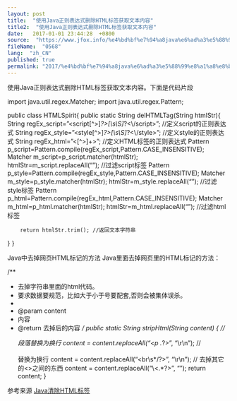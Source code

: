 ```yaml
---
layout: post
title:  "使用Java正则表达式删除HTML标签获取文本内容"
title2:  "使用Java正则表达式删除HTML标签获取文本内容"
date:   2017-01-01 23:44:28  +0800
source:  "https://www.jfox.info/%e4%bd%bf%e7%94%a8java%e6%ad%a3%e5%88%99%e8%a1%a8%e8%be%be%e5%bc%8f%e5%88%a0%e9%99%a4html%e6%a0%87%e7%ad%be%e8%8e%b7%e5%8f%96%e6%96%87%e6%9c%ac%e5%86%85%e5%ae%b9.html"
fileName:  "0568"
lang:  "zh_CN"
published: true
permalink: "2017/%e4%bd%bf%e7%94%a8java%e6%ad%a3%e5%88%99%e8%a1%a8%e8%be%be%e5%bc%8f%e5%88%a0%e9%99%a4html%e6%a0%87%e7%ad%be%e8%8e%b7%e5%8f%96%e6%96%87%e6%9c%ac%e5%86%85%e5%ae%b9.html"
---
```




使用Java正则表达式删除HTML标签获取文本内容。下面是代码片段

import java.util.regex.Matcher; 
import java.util.regex.Pattern;

public class HTMLSpirit{ 
public static String delHTMLTag(String htmlStr){ 
String regEx_script=”<script[^>]*?>[\\s\\S]*?<\\/script>”; //定义script的正则表达式 
String regEx_style=”<style[^>]*?>[\\s\\S]*?<\\/style>”; //定义style的正则表达式 
String regEx_html=”<[^>]+>”; //定义HTML标签的正则表达式 
Pattern p_script=Pattern.compile(regEx_script,Pattern.CASE_INSENSITIVE); 
Matcher m_script=p_script.matcher(htmlStr); 
htmlStr=m_script.replaceAll(“”); //过滤script标签 
Pattern p_style=Pattern.compile(regEx_style,Pattern.CASE_INSENSITIVE); 
Matcher m_style=p_style.matcher(htmlStr); 
htmlStr=m_style.replaceAll(“”); //过滤style标签 
Pattern p_html=Pattern.compile(regEx_html,Pattern.CASE_INSENSITIVE); 
Matcher m_html=p_html.matcher(htmlStr); 
htmlStr=m_html.replaceAll(“”); //过滤html标签

        return htmlStr.trim(); //返回文本字符串 
} 
}

Java中去掉网页HTML标记的方法 
Java里面去掉网页里的HTML标记的方法：

/** 
* 去掉字符串里面的html代码。 
* 要求数据要规范，比如大于小于号要配套,否则会被集体误杀。 
* 
* @param content 
* 内容 
* @return 去掉后的内容 
*/ 
public static String stripHtml(String content) { 
// <p>段落替换为换行 
content = content.replaceAll(“<p .*?>”, “\r\n”); 
// <br><br/>替换为换行 
content = content.replaceAll(“<br\\s*/?>”, “\r\n”); 
// 去掉其它的<>之间的东西 
content = content.replaceAll(“\\<.*?>”, “”); 
return content; 
}

参考来源 [Java清除HTML标签 ](http://www.jfox.info/url.php?url=http%3A%2F%2Fxiejincheng.blog.51cto.com%2F2307724%2F722731)
